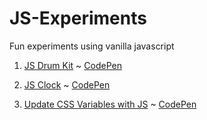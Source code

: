 # JS-Experiments
Fun experiments using vanilla javascript

1. [JS Drum Kit](http://avclark.com/js-experiments/js-drum-kit/) ~ [CodePen](https://codepen.io/avclark/pen/YQxRzm)

2. [JS Clock](http://avclark.com/js-experiments/js-clock/) ~ [CodePen](https://codepen.io/avclark/pen/EXvORz)

3. [Update CSS Variables with JS](http://avclark.com/js-experiments/js-variables/) ~ [CodePen](https://codepen.io/avclark/pen/NgvEQM)